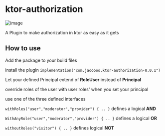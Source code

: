 # ktor-authorization
![image](https://user-images.githubusercontent.com/29809879/206024735-fcab1133-d1e7-4004-92b8-4faa95bc85f0.png)

A Plugin to make authorization in ktor as easy as it gets

## How to use

Add the package to your build files

install the plugin ```implementation("com.jaooooo.ktor-authorization-0.0.1")```

Let your defined Principal extend of **RoleUser** instead of **Principal**

override roles of the user with user roles' when you set your principal

use one of the three defined interfaces

```withRoles("user","moderator","provider") { .. }``` defines a logical **AND**

```WithAnyRole("user","moderator","provider") { .. }``` defines a logical **OR**

```withoutRoles("visitor") { .. }``` defines logical **NOT**
